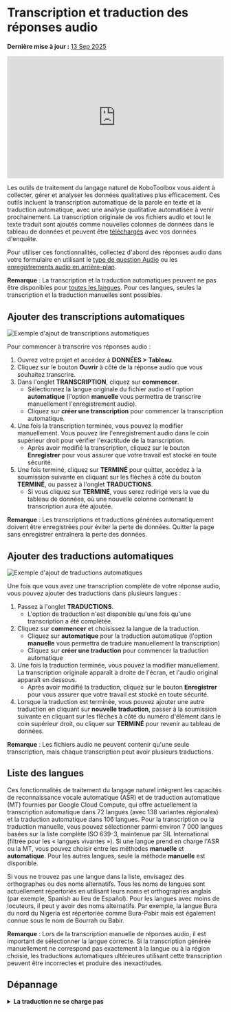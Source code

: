 # Transcription et traduction des réponses audio
**Dernière mise à jour :** <a href="https://github.com/kobotoolbox/docs/blob/81ea68d620feb190d5829be9521d3f913e88de91/source/transcription-translation.md" class="reference">13 Sep 2025</a>

<iframe src="https://www.youtube.com/embed/vefmH9JzJTU?si=8aF_U8M6BAft9kRr" style="width: 100%; aspect-ratio: 16 / 9; height: auto; border: 0;" title="YouTube video player" frameborder="0" allow="accelerometer; autoplay; clipboard-write; encrypted-media; gyroscope; picture-in-picture; web-share" allowfullscreen></iframe>

Les outils de traitement du langage naturel de KoboToolbox vous aident à collecter, gérer et analyser les données qualitatives plus efficacement. Ces outils incluent la transcription automatique de la parole en texte et la traduction automatique, avec une analyse qualitative automatisée à venir prochainement. La transcription originale de vos fichiers audio et tout le texte traduit sont ajoutés comme nouvelles colonnes de données dans le tableau de données et peuvent être [téléchargés](export_download.md) avec vos données d'enquête.

Pour utiliser ces fonctionnalités, collectez d'abord des réponses audio dans votre formulaire en utilisant le [type de question Audio](photo_audio_video_file.md) ou les [enregistrements audio en arrière-plan](recording-interviews.md).


<p class="note">
    <strong>Remarque</strong> : La transcription et la traduction automatiques peuvent ne pas être disponibles pour <a href="#language-list">toutes les langues</a>. Pour ces langues, seules la transcription et la traduction manuelles sont possibles.
</p>

## Ajouter des transcriptions automatiques

![Exemple d'ajout de transcriptions automatiques](images/transcription_translation/transcription.png)

Pour commencer à transcrire vos réponses audio :

1. Ouvrez votre projet et accédez à **DONNÉES > Tableau**.
2. Cliquez sur le bouton **Ouvrir** à côté de la réponse audio que vous souhaitez transcrire.
3. Dans l'onglet **TRANSCRIPTION**, cliquez sur **commencer**.
    - Sélectionnez la langue originale du fichier audio et l'option **automatique** (l'option **manuelle** vous permettra de transcrire manuellement l'enregistrement audio).
    - Cliquez sur **créer une transcription** pour commencer la transcription automatique.
4. Une fois la transcription terminée, vous pouvez la modifier manuellement. Vous pouvez lire l'enregistrement audio dans le coin supérieur droit pour vérifier l'exactitude de la transcription.
    - Après avoir modifié la transcription, cliquez sur le bouton **Enregistrer** pour vous assurer que votre travail est stocké en toute sécurité.
5. Une fois terminé, cliquez sur **TERMINÉ** pour quitter, accédez à la soumission suivante en cliquant sur les flèches à côté du bouton **TERMINÉ**, ou passez à l'onglet **TRADUCTIONS**.
    - Si vous cliquez sur **TERMINÉ**, vous serez redirigé vers la vue du tableau de données, où une nouvelle colonne contenant la transcription aura été ajoutée.

<p class="note">
    <strong>Remarque</strong> : Les transcriptions et traductions générées automatiquement doivent être enregistrées pour éviter la perte de données. Quitter la page sans enregistrer entraînera la perte des données.
</p>

## Ajouter des traductions automatiques

![Exemple d'ajout de traductions automatiques](images/transcription_translation/translation.png)

Une fois que vous avez une transcription complète de votre réponse audio, vous pouvez ajouter des traductions dans plusieurs langues :

1. Passez à l'onglet **TRADUCTIONS**.
    - L'option de traduction n'est disponible qu'une fois qu'une transcription a été complétée.
2. Cliquez sur **commencer** et choisissez la langue de la traduction.
    - Cliquez sur **automatique** pour la traduction automatique (l'option **manuelle** vous permettra de traduire manuellement la transcription)
    - Cliquez sur **créer une traduction** pour commencer la traduction automatique
3. Une fois la traduction terminée, vous pouvez la modifier manuellement. La transcription originale apparaît à droite de l'écran, et l'audio original apparaît en dessous.
    - Après avoir modifié la traduction, cliquez sur le bouton **Enregistrer** pour vous assurer que votre travail est stocké en toute sécurité.
4. Lorsque la traduction est terminée, vous pouvez ajouter une autre traduction en cliquant sur <i class="k-icon-plus"></i> **nouvelle traduction**, passer à la soumission suivante en cliquant sur les flèches à côté du numéro d'élément dans le coin supérieur droit, ou cliquer sur **TERMINÉ** pour revenir au tableau de données.

<p class="note">
    <strong>Remarque</strong> : Les fichiers audio ne peuvent contenir qu'une seule transcription, mais chaque transcription peut avoir plusieurs traductions.
</p>

## Liste des langues

Ces fonctionnalités de traitement du langage naturel intègrent les capacités de reconnaissance vocale automatique (ASR) et de traduction automatique (MT) fournies par Google Cloud Compute, qui offre actuellement la transcription automatique dans 72 langues (avec 138 variantes régionales) et la traduction automatique dans 106 langues. Pour la transcription ou la traduction manuelle, vous pouvez sélectionner parmi environ 7 000 langues basées sur la liste complète ISO 639-3, maintenue par SIL International (filtrée pour les « langues vivantes »). Si une langue prend en charge l'ASR ou la MT, vous pouvez choisir entre les méthodes **manuelle** et **automatique**. Pour les autres langues, seule la méthode **manuelle** est disponible.

Si vous ne trouvez pas une langue dans la liste, envisagez des orthographes ou des noms alternatifs. Tous les noms de langues sont actuellement répertoriés en utilisant leurs noms et orthographes anglais (par exemple, Spanish au lieu de Español). Pour les langues avec moins de locuteurs, il peut y avoir des noms alternatifs. Par exemple, la langue Bura du nord du Nigeria est répertoriée comme Bura-Pabir mais est également connue sous le nom de Bourrah ou Babir.

<p class="note">
    <strong>Remarque</strong> : Lors de la transcription manuelle de réponses audio, il est important de sélectionner la langue correcte. Si la transcription générée manuellement ne correspond pas exactement à la langue ou à la région choisie, les traductions automatiques ultérieures utilisant cette transcription peuvent être incorrectes et produire des inexactitudes.
</p>

## Dépannage

<details>
    <summary><strong>La traduction ne se charge pas</strong></summary>
    Parfois, la deuxième traduction peut rester bloquée avec une icône de chargement. Si cela se produit, actualisez la page et la traduction devrait apparaître. C'est un problème que nous travaillons à résoudre.
</details>